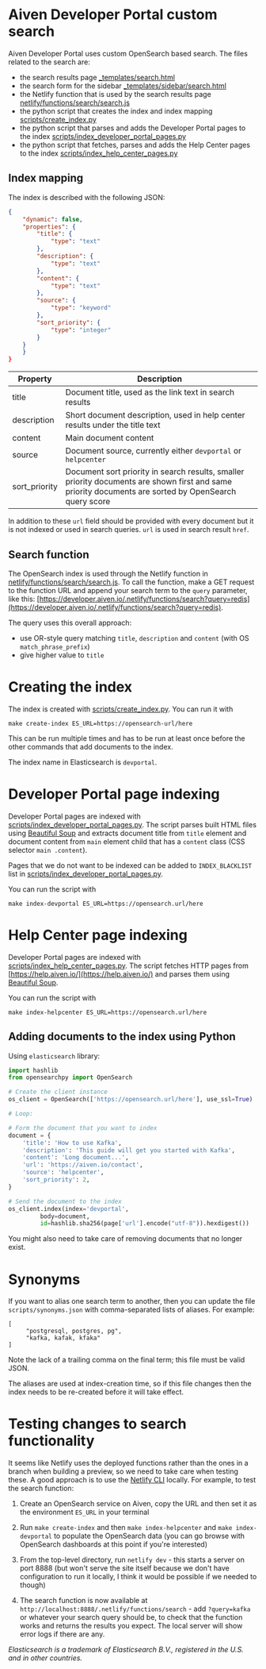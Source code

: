 # Aiven Developer Portal custom search

Aiven Developer Portal uses custom OpenSearch based search. The files related to the search are:

- the search results page [\_templates/search.html](_templates/search.html)
- the search form for the sidebar [\_templates/sidebar/search.html](_templates/sidebar/search.html)
- the Netlify function that is used by the search results page [netlify/functions/search/search.js](netlify/functions/search/search.js)
- the python script that creates the index and index mapping [scripts/create_index.py](scripts/create_index.py)
- the python script that parses and adds the Developer Portal pages to the index [scripts/index_developer_portal_pages.py](scripts/index_developer_portal_pages.py)
- the python script that fetches, parses and adds the Help Center pages to the index [scripts/index_help_center_pages.py](scripts/index_help_center_pages.py)

## Index mapping

The index is described with the following JSON:

```json
{
    "dynamic": false,
    "properties": {
        "title": {
            "type": "text"
        },
        "description": {
            "type": "text"
        },
        "content": {
            "type": "text"
        },
        "source": {
            "type": "keyword"
        },
        "sort_priority": {
            "type": "integer"
        }
    }
    }
}
```

| Property      | Description                                                                                                                                              |
| ------------- | -------------------------------------------------------------------------------------------------------------------------------------------------------- |
| title         | Document title, used as the link text in search results                                                                                                  |
| description   | Short document description, used in help center results under the title text                                                                             |
| content       | Main document content                                                                                                                                    |
| source        | Document source, currently either `devportal` or `helpcenter`                                                                                            |
| sort_priority | Document sort priority in search results, smaller priority documents are shown first and same priority documents are sorted by OpenSearch query score |

In addition to these `url` field should be provided with every document but it is not indexed or used in search queries. `url` is used in search result `href`.

## Search function

The OpenSearch index is used through the Netlify function in [netlify/functions/search/search.js](netlify/functions/search/search.js). To call the function, make a GET request to the function URL and append your search term to the `query` parameter, like this: [https://developer.aiven.io/.netlify/functions/search?query=redis](https://developer.aiven.io/.netlify/functions/search?query=redis).

The query uses this overall approach:

- use OR-style query matching `title`, `description` and `content` (with OS `match_phrase_prefix`)
- give higher value to `title`


# Creating the index

The index is created with [scripts/create_index.py](scripts/create_index.py). You can run it with

```
make create-index ES_URL=https://opensearch-url/here
```

This can be run multiple times and has to be run at least once before the other commands that add documents to the index.

The index name in Elasticsearch is `devportal`.

# Developer Portal page indexing

Developer Portal pages are indexed with [scripts/index_developer_portal_pages.py](scripts/index_developer_portal_pages.py).
The script parses built HTML files using [Beautiful Soup](https://www.crummy.com/software/BeautifulSoup/bs4/doc/)
and extracts document title from `title` element and document content from `main` element child that has a `content` class (CSS selector `main .content`).

Pages that we do not want to be indexed can be added to `INDEX_BLACKLIST` list in [scripts/index_developer_portal_pages.py](scripts/index_developer_portal_pages.py).

You can run the script with

```
make index-devportal ES_URL=https://opensearch.url/here
```

# Help Center page indexing

Developer Portal pages are indexed with [scripts/index_help_center_pages.py](scripts/index_help_center_pages.py).
The script fetches HTTP pages from [https://help.aiven.io/](https://help.aiven.io/) and parses them using [Beautiful Soup](https://www.crummy.com/software/BeautifulSoup/bs4/doc/).

You can run the script with

```
make index-helpcenter ES_URL=https://opensearch.url/here
```

## Adding documents to the index using Python

Using `elasticsearch` library:

```python
import hashlib
from opensearchpy import OpenSearch

# Create the client instance
os_client = OpenSearch(['https://opensearch.url/here'], use_ssl=True)

# Loop:

# Form the document that you want to index
document = {
    'title': 'How to use Kafka',
    'description': 'This guide will get you started with Kafka',
    'content': 'Long document...',
    'url': 'https://aiven.io/contact',
    'source': 'helpcenter',
    'sort_priority': 2,
}

# Send the document to the index
os_client.index(index='devportal',
         body=document,
         id=hashlib.sha256(page['url'].encode("utf-8")).hexdigest())
```

You might also need to take care of removing documents that no longer exist.

# Synonyms

If you want to alias one search term to another, then you can update the file `scripts/synonyms.json` with comma-separated lists of aliases.  For example:
```
[
     "postgresql, postgres, pg",
     "kafka, kafak, kfaka"
]
```
Note the lack of a trailing comma on the final term; this file must be valid JSON.

The aliases are used at index-creation time, so if this file changes then the index needs to be re-created before it will take effect.

# Testing changes to search functionality

It seems like Netlify uses the deployed functions rather than the ones in a branch when building a preview, so we need to take care when testing these. A good approach is to use the [Netlify CLI](https://www.netlify.com/products/cli/) locally. For example, to test the search function:

1. Create an OpenSearch service on Aiven, copy the URL and then set it as the environment `ES_URL` in your terminal

2. Run `make create-index` and then `make index-helpcenter` and `make index-devportal` to populate the OpenSearch data (you can go browse with OpenSearch dashboards at this point if you're interested)

3. From the top-level directory, run `netlify dev` - this starts a server on port 8888 (but won't serve the site itself because we don't have configuration to run it locally, I think it would be possible if we needed to though)

4. The search function is now available at `http://localhost:8888/.netlify/functions/search` - add `?query=kafka` or whatever your search query should be, to check that the function works and returns the results you expect. The local server will show error logs if there are any.

_Elasticsearch is a trademark of Elasticsearch B.V., registered in the U.S. and in other countries._
